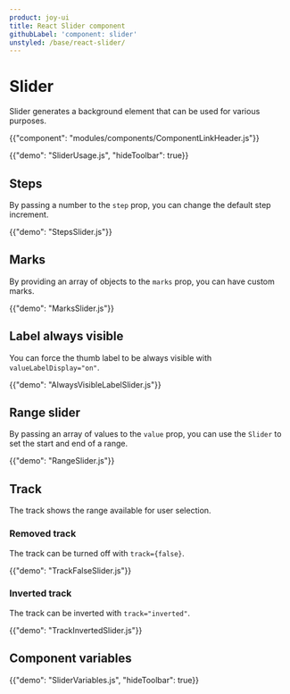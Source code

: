 ```yaml
---
product: joy-ui
title: React Slider component
githubLabel: 'component: slider'
unstyled: /base/react-slider/
---
```


# Slider

<p class="description">Slider generates a background element that can be used for various purposes.</p>

{{"component": "modules/components/ComponentLinkHeader.js"}}

{{"demo": "SliderUsage.js", "hideToolbar": true}}

## Steps

By passing a number to the `step` prop, you can change the default step increment.

{{"demo": "StepsSlider.js"}}

## Marks

By providing an array of objects to the `marks` prop, you can have custom marks.

{{"demo": "MarksSlider.js"}}

## Label always visible

You can force the thumb label to be always visible with `valueLabelDisplay="on"`.

{{"demo": "AlwaysVisibleLabelSlider.js"}}

## Range slider

By passing an array of values to the `value` prop, you can use the `Slider` to set the start and end of a range.

{{"demo": "RangeSlider.js"}}

## Track

The track shows the range available for user selection.

### Removed track

The track can be turned off with `track={false}`.

{{"demo": "TrackFalseSlider.js"}}

### Inverted track

The track can be inverted with `track="inverted"`.

{{"demo": "TrackInvertedSlider.js"}}

## Component variables

{{"demo": "SliderVariables.js", "hideToolbar": true}}
